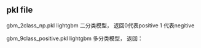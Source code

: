 

## pkl file

gbm_2class_np.pkl
lightgbm 二分类模型， 返回0代表positive 1 代表negitive

gbm_9class_positive.pkl
lightgbm 多分类模型， 返回：

